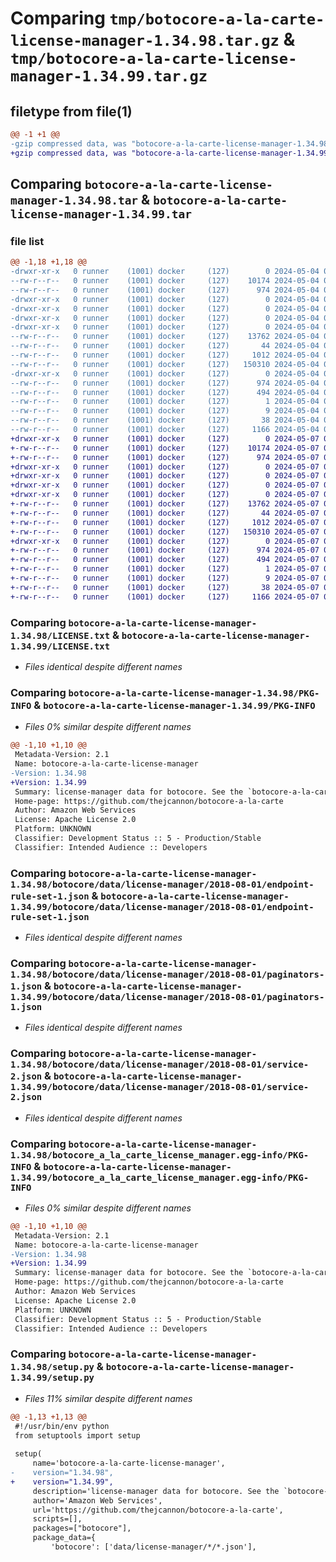 # Comparing `tmp/botocore-a-la-carte-license-manager-1.34.98.tar.gz` & `tmp/botocore-a-la-carte-license-manager-1.34.99.tar.gz`

## filetype from file(1)

```diff
@@ -1 +1 @@
-gzip compressed data, was "botocore-a-la-carte-license-manager-1.34.98.tar", last modified: Sat May  4 01:01:36 2024, max compression
+gzip compressed data, was "botocore-a-la-carte-license-manager-1.34.99.tar", last modified: Tue May  7 01:02:38 2024, max compression
```

## Comparing `botocore-a-la-carte-license-manager-1.34.98.tar` & `botocore-a-la-carte-license-manager-1.34.99.tar`

### file list

```diff
@@ -1,18 +1,18 @@
-drwxr-xr-x   0 runner    (1001) docker     (127)        0 2024-05-04 01:01:36.606226 botocore-a-la-carte-license-manager-1.34.98/
--rw-r--r--   0 runner    (1001) docker     (127)    10174 2024-05-04 01:01:36.000000 botocore-a-la-carte-license-manager-1.34.98/LICENSE.txt
--rw-r--r--   0 runner    (1001) docker     (127)      974 2024-05-04 01:01:36.606226 botocore-a-la-carte-license-manager-1.34.98/PKG-INFO
-drwxr-xr-x   0 runner    (1001) docker     (127)        0 2024-05-04 01:01:36.602226 botocore-a-la-carte-license-manager-1.34.98/botocore/
-drwxr-xr-x   0 runner    (1001) docker     (127)        0 2024-05-04 01:01:36.602226 botocore-a-la-carte-license-manager-1.34.98/botocore/data/
-drwxr-xr-x   0 runner    (1001) docker     (127)        0 2024-05-04 01:01:36.602226 botocore-a-la-carte-license-manager-1.34.98/botocore/data/license-manager/
-drwxr-xr-x   0 runner    (1001) docker     (127)        0 2024-05-04 01:01:36.606226 botocore-a-la-carte-license-manager-1.34.98/botocore/data/license-manager/2018-08-01/
--rw-r--r--   0 runner    (1001) docker     (127)    13762 2024-05-04 01:01:11.000000 botocore-a-la-carte-license-manager-1.34.98/botocore/data/license-manager/2018-08-01/endpoint-rule-set-1.json
--rw-r--r--   0 runner    (1001) docker     (127)       44 2024-05-04 01:01:11.000000 botocore-a-la-carte-license-manager-1.34.98/botocore/data/license-manager/2018-08-01/examples-1.json
--rw-r--r--   0 runner    (1001) docker     (127)     1012 2024-05-04 01:01:11.000000 botocore-a-la-carte-license-manager-1.34.98/botocore/data/license-manager/2018-08-01/paginators-1.json
--rw-r--r--   0 runner    (1001) docker     (127)   150310 2024-05-04 01:01:11.000000 botocore-a-la-carte-license-manager-1.34.98/botocore/data/license-manager/2018-08-01/service-2.json
-drwxr-xr-x   0 runner    (1001) docker     (127)        0 2024-05-04 01:01:36.606226 botocore-a-la-carte-license-manager-1.34.98/botocore_a_la_carte_license_manager.egg-info/
--rw-r--r--   0 runner    (1001) docker     (127)      974 2024-05-04 01:01:36.000000 botocore-a-la-carte-license-manager-1.34.98/botocore_a_la_carte_license_manager.egg-info/PKG-INFO
--rw-r--r--   0 runner    (1001) docker     (127)      494 2024-05-04 01:01:36.000000 botocore-a-la-carte-license-manager-1.34.98/botocore_a_la_carte_license_manager.egg-info/SOURCES.txt
--rw-r--r--   0 runner    (1001) docker     (127)        1 2024-05-04 01:01:36.000000 botocore-a-la-carte-license-manager-1.34.98/botocore_a_la_carte_license_manager.egg-info/dependency_links.txt
--rw-r--r--   0 runner    (1001) docker     (127)        9 2024-05-04 01:01:36.000000 botocore-a-la-carte-license-manager-1.34.98/botocore_a_la_carte_license_manager.egg-info/top_level.txt
--rw-r--r--   0 runner    (1001) docker     (127)       38 2024-05-04 01:01:36.606226 botocore-a-la-carte-license-manager-1.34.98/setup.cfg
--rw-r--r--   0 runner    (1001) docker     (127)     1166 2024-05-04 01:01:36.000000 botocore-a-la-carte-license-manager-1.34.98/setup.py
+drwxr-xr-x   0 runner    (1001) docker     (127)        0 2024-05-07 01:02:38.800096 botocore-a-la-carte-license-manager-1.34.99/
+-rw-r--r--   0 runner    (1001) docker     (127)    10174 2024-05-07 01:02:38.000000 botocore-a-la-carte-license-manager-1.34.99/LICENSE.txt
+-rw-r--r--   0 runner    (1001) docker     (127)      974 2024-05-07 01:02:38.800096 botocore-a-la-carte-license-manager-1.34.99/PKG-INFO
+drwxr-xr-x   0 runner    (1001) docker     (127)        0 2024-05-07 01:02:38.796096 botocore-a-la-carte-license-manager-1.34.99/botocore/
+drwxr-xr-x   0 runner    (1001) docker     (127)        0 2024-05-07 01:02:38.796096 botocore-a-la-carte-license-manager-1.34.99/botocore/data/
+drwxr-xr-x   0 runner    (1001) docker     (127)        0 2024-05-07 01:02:38.796096 botocore-a-la-carte-license-manager-1.34.99/botocore/data/license-manager/
+drwxr-xr-x   0 runner    (1001) docker     (127)        0 2024-05-07 01:02:38.800096 botocore-a-la-carte-license-manager-1.34.99/botocore/data/license-manager/2018-08-01/
+-rw-r--r--   0 runner    (1001) docker     (127)    13762 2024-05-07 01:02:11.000000 botocore-a-la-carte-license-manager-1.34.99/botocore/data/license-manager/2018-08-01/endpoint-rule-set-1.json
+-rw-r--r--   0 runner    (1001) docker     (127)       44 2024-05-07 01:02:11.000000 botocore-a-la-carte-license-manager-1.34.99/botocore/data/license-manager/2018-08-01/examples-1.json
+-rw-r--r--   0 runner    (1001) docker     (127)     1012 2024-05-07 01:02:11.000000 botocore-a-la-carte-license-manager-1.34.99/botocore/data/license-manager/2018-08-01/paginators-1.json
+-rw-r--r--   0 runner    (1001) docker     (127)   150310 2024-05-07 01:02:11.000000 botocore-a-la-carte-license-manager-1.34.99/botocore/data/license-manager/2018-08-01/service-2.json
+drwxr-xr-x   0 runner    (1001) docker     (127)        0 2024-05-07 01:02:38.800096 botocore-a-la-carte-license-manager-1.34.99/botocore_a_la_carte_license_manager.egg-info/
+-rw-r--r--   0 runner    (1001) docker     (127)      974 2024-05-07 01:02:38.000000 botocore-a-la-carte-license-manager-1.34.99/botocore_a_la_carte_license_manager.egg-info/PKG-INFO
+-rw-r--r--   0 runner    (1001) docker     (127)      494 2024-05-07 01:02:38.000000 botocore-a-la-carte-license-manager-1.34.99/botocore_a_la_carte_license_manager.egg-info/SOURCES.txt
+-rw-r--r--   0 runner    (1001) docker     (127)        1 2024-05-07 01:02:38.000000 botocore-a-la-carte-license-manager-1.34.99/botocore_a_la_carte_license_manager.egg-info/dependency_links.txt
+-rw-r--r--   0 runner    (1001) docker     (127)        9 2024-05-07 01:02:38.000000 botocore-a-la-carte-license-manager-1.34.99/botocore_a_la_carte_license_manager.egg-info/top_level.txt
+-rw-r--r--   0 runner    (1001) docker     (127)       38 2024-05-07 01:02:38.800096 botocore-a-la-carte-license-manager-1.34.99/setup.cfg
+-rw-r--r--   0 runner    (1001) docker     (127)     1166 2024-05-07 01:02:38.000000 botocore-a-la-carte-license-manager-1.34.99/setup.py
```

### Comparing `botocore-a-la-carte-license-manager-1.34.98/LICENSE.txt` & `botocore-a-la-carte-license-manager-1.34.99/LICENSE.txt`

 * *Files identical despite different names*

### Comparing `botocore-a-la-carte-license-manager-1.34.98/PKG-INFO` & `botocore-a-la-carte-license-manager-1.34.99/PKG-INFO`

 * *Files 0% similar despite different names*

```diff
@@ -1,10 +1,10 @@
 Metadata-Version: 2.1
 Name: botocore-a-la-carte-license-manager
-Version: 1.34.98
+Version: 1.34.99
 Summary: license-manager data for botocore. See the `botocore-a-la-carte` package for more info.
 Home-page: https://github.com/thejcannon/botocore-a-la-carte
 Author: Amazon Web Services
 License: Apache License 2.0
 Platform: UNKNOWN
 Classifier: Development Status :: 5 - Production/Stable
 Classifier: Intended Audience :: Developers
```

### Comparing `botocore-a-la-carte-license-manager-1.34.98/botocore/data/license-manager/2018-08-01/endpoint-rule-set-1.json` & `botocore-a-la-carte-license-manager-1.34.99/botocore/data/license-manager/2018-08-01/endpoint-rule-set-1.json`

 * *Files identical despite different names*

### Comparing `botocore-a-la-carte-license-manager-1.34.98/botocore/data/license-manager/2018-08-01/paginators-1.json` & `botocore-a-la-carte-license-manager-1.34.99/botocore/data/license-manager/2018-08-01/paginators-1.json`

 * *Files identical despite different names*

### Comparing `botocore-a-la-carte-license-manager-1.34.98/botocore/data/license-manager/2018-08-01/service-2.json` & `botocore-a-la-carte-license-manager-1.34.99/botocore/data/license-manager/2018-08-01/service-2.json`

 * *Files identical despite different names*

### Comparing `botocore-a-la-carte-license-manager-1.34.98/botocore_a_la_carte_license_manager.egg-info/PKG-INFO` & `botocore-a-la-carte-license-manager-1.34.99/botocore_a_la_carte_license_manager.egg-info/PKG-INFO`

 * *Files 0% similar despite different names*

```diff
@@ -1,10 +1,10 @@
 Metadata-Version: 2.1
 Name: botocore-a-la-carte-license-manager
-Version: 1.34.98
+Version: 1.34.99
 Summary: license-manager data for botocore. See the `botocore-a-la-carte` package for more info.
 Home-page: https://github.com/thejcannon/botocore-a-la-carte
 Author: Amazon Web Services
 License: Apache License 2.0
 Platform: UNKNOWN
 Classifier: Development Status :: 5 - Production/Stable
 Classifier: Intended Audience :: Developers
```

### Comparing `botocore-a-la-carte-license-manager-1.34.98/setup.py` & `botocore-a-la-carte-license-manager-1.34.99/setup.py`

 * *Files 11% similar despite different names*

```diff
@@ -1,13 +1,13 @@
 #!/usr/bin/env python
 from setuptools import setup
 
 setup(
     name='botocore-a-la-carte-license-manager',
-    version="1.34.98",
+    version="1.34.99",
     description='license-manager data for botocore. See the `botocore-a-la-carte` package for more info.',
     author='Amazon Web Services',
     url='https://github.com/thejcannon/botocore-a-la-carte',
     scripts=[],
     packages=["botocore"],
     package_data={
         'botocore': ['data/license-manager/*/*.json'],
```

